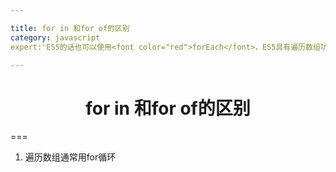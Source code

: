 ```yaml
---

title: for in 和for of的区别
category: javascript
expert:'ES5的话也可以使用<font color="red">forEach</font>，ES5具有遍历数组功能的还有map、filter、some、every、reduce、reduceRight等，只不过他们的返回结果不一样。但是使用foreach遍历数组的话，使用break不能中断循环，使用return也不能返回到外层函数。'

---
```


# <center color="red">for in 和for of的区别</center>

===

1. 遍历数组通常用for循环

